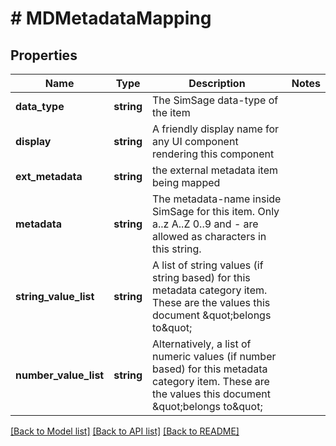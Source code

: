 # # MDMetadataMapping

## Properties

Name | Type | Description | Notes
------------ | ------------- | ------------- | -------------
**data_type** | **string** | The SimSage data-type of the item |
**display** | **string** | A friendly display name for any UI component rendering this component |
**ext_metadata** | **string** | the external metadata item being mapped |
**metadata** | **string** | The metadata-name inside SimSage for this item.  Only a..z A..Z 0..9 and - are allowed as characters in this string. |
**string_value_list** | **string** | A list of string values (if string based) for this metadata category item.  These are the values this document \&quot;belongs to\&quot; |
**number_value_list** | **string** | Alternatively, a list of numeric values (if number based) for this metadata category item.  These are the values this document \&quot;belongs to\&quot; |

[[Back to Model list]](../../README.md#models) [[Back to API list]](../../README.md#endpoints) [[Back to README]](../../README.md)
